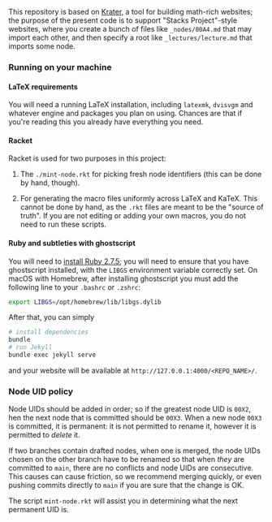 This repository is based on [Krater](https://github.com/paolobrasolin/krater),
a tool for building math-rich websites; the purpose of the present code is to
support "Stacks Project"-style websites, where you create a bunch of files like
`_nodes/00A4.md` that may import each other, and then specify a root like
`_lectures/lecture.md` that imports some node.

### Running on your machine

#### LaTeX requirements

You will need a running LaTeX installation, including `latexmk`, `dvisvgm` and
whatever engine and packages you plan on using.  Chances are that if you're
reading this you already have everything you need.

#### Racket

Racket is used for two purposes in this project:

1. The `./mint-node.rkt` for picking fresh node identifiers (this can be done
   by hand, though).

2. For generating the macro files uniformly across LaTeX and KaTeX. This cannot
   be done by hand, as the `.rkt` files are meant to be the "source of truth".
   If you are not editing or adding your own macros, you do not need to run these
   scripts.

#### Ruby and subtleties with ghostscript

You will need to [install Ruby 2.7.5][ruby-install-url]; you will need to ensure that
you have ghostscript installed, with the `LIBGS` environment variable correctly
set. On macOS with Homebrew, after installing ghostscript you must add the
following line to your `.bashrc` or `.zshrc`:

```bash
export LIBGS=/opt/homebrew/lib/libgs.dylib
```

After that, you can simply

```bash
# install dependencies
bundle
# run Jekyll
bundle exec jekyll serve
```

and your website will be available at `http://127.0.0.1:4000/<REPO_NAME>/`.

[ruby-install-url]: https://www.ruby-lang.org/it/documentation/installation/


### Node UID policy

Node UIDs should be added in order; so if the greatest node UID is `00X2`, hen
the next node that is committed should be `00X3`. When a new node `00X3` is
committed, it is permanent: it is not permitted to rename it, however it is
permitted to *delete* it.

If two branches contain drafted nodes, when one is merged, the node UIDs chosen
on the other branch have to be renamed so that when *they* are committed to
`main`, there are no conflicts and node UIDs are consecutive. This causes can
cause friction, so we recommend merging quickly, or even pushing commits directly
to `main` if you are sure that the change is OK.

The script `mint-node.rkt` will assist you in determining what the next
permanent UID is.
